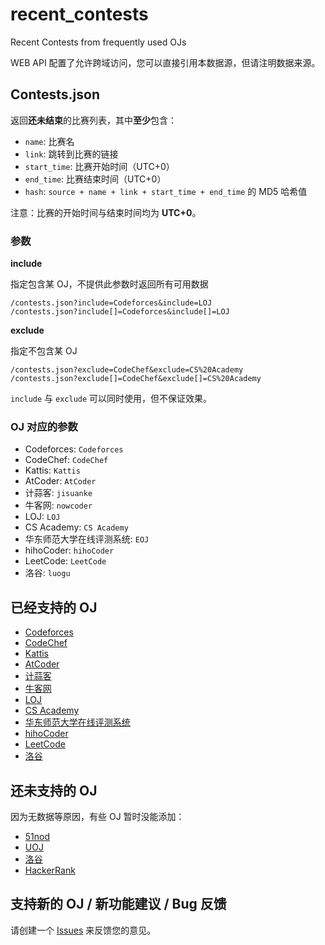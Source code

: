 # recent_contests

Recent Contests from frequently used OJs

WEB API 配置了允许跨域访问，您可以直接引用本数据源，但请注明数据来源。

## Contests.json

返回**还未结束**的比赛列表，其中**至少**包含：

- `name`: 比赛名
- `link`: 跳转到比赛的链接
- `start_time`: 比赛开始时间（UTC+0）
- `end_time`: 比赛结束时间（UTC+0）
- `hash`: `source + name + link + start_time + end_time` 的 MD5 哈希值

注意：比赛的开始时间与结束时间均为 **UTC+0**。

### 参数

**include**

指定包含某 OJ，不提供此参数时返回所有可用数据

```
/contests.json?include=Codeforces&include=LOJ
/contests.json?include[]=Codeforces&include[]=LOJ
```

**exclude**

指定不包含某 OJ

```
/contests.json?exclude=CodeChef&exclude=CS%20Academy
/contests.json?exclude[]=CodeChef&exclude[]=CS%20Academy
```

`include` 与 `exclude` 可以同时使用，但不保证效果。

### OJ 对应的参数

- Codeforces: `Codeforces`
- CodeChef: `CodeChef`
- Kattis: `Kattis`
- AtCoder: `AtCoder`
- 计蒜客: `jisuanke`
- 牛客网: `nowcoder`
- LOJ: `LOJ`
- CS Academy: `CS Academy`
- 华东师范大学在线评测系统: `EOJ`
- hihoCoder: `hihoCoder`
- LeetCode: `LeetCode`
- 洛谷: `luogu`

## 已经支持的 OJ

- [Codeforces](https://codeforces.com/)
- [CodeChef](https://www.codechef.com/)
- [Kattis](https://open.kattis.com/)
- [AtCoder](https://atcoder.jp/)
- [计蒜客](https://www.jisuanke.com/)
- [牛客网](https://www.nowcoder.com/)
- [LOJ](https://loj.ac/)
- [CS Academy](https://csacademy.com/)
- [华东师范大学在线评测系统](https://acm.ecnu.edu.cn/)
- [hihoCoder](https://hihocoder.com/)
- [LeetCode](https://leetcode.com/)
- [洛谷](https://www.luogu.org/)

## 还未支持的 OJ

因为无数据等原因，有些 OJ 暂时没能添加：

- [51nod](https://www.51nod.com/)
- [UOJ](http://uoj.ac/)
- [洛谷](https://www.luogu.org)
- [HackerRank](https://www.hackerrank.com)

## 支持新的 OJ / 新功能建议 / Bug 反馈

请创建一个 [Issues](https://github.com/MeiK-h/recent_contests/issues) 来反馈您的意见。
